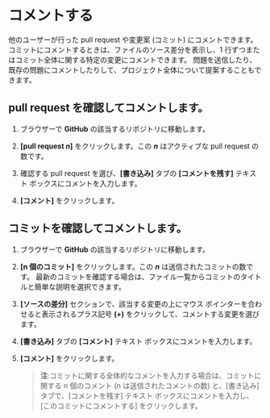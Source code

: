 # コメントする

他のユーザーが行った pull request や変更案 (コミット) にコメントできます。 コミットにコメントするときは、ファイルのソース差分を表示し、1 行ずつまたはコミット全体に関する特定の変更にコメントできます。 問題を送信したり、既存の問題にコメントしたりして、プロジェクト全体について提案することもできます。

## pull request を確認してコメントします。

1.  ブラウザーで **GitHub** の該当するリポジトリに移動します。

1.  **[pull request *n*]** をクリックします。この ***n*** はアクティブな pull request の数です。

2.  確認する pull request を選び、**[書き込み]** タブの **[コメントを残す]** テキスト ボックスにコメントを入力します。

3.  **[コメント]** をクリックします。

## コミットを確認してコメントします。

1.  ブラウザーで **GitHub** の該当するリポジトリに移動します。

2.  **[n 個のコミット]** をクリックします。この ***n*** は送信されたコミットの数です。 最新のコミットを確認する場合は、ファイル一覧からコミットのタイトルと簡単な説明を選択できます。

3.  **[ソースの差分]** セクションで、該当する変更の上にマウス ポインターを合わせると表示されるプラス記号 **(+)** をクリックして、コメントする変更を選びます。

4.  **[書き込み]** タブの **[コメント]** テキスト ボックスにコメントを入力します。

5.  **[コメント]** をクリックします。

    > **注**:コミットに関する全体的なコメントを入力する場合は、コミットに関する n 個のコメント (n は送信されたコメントの数) と、[書き込み] タブで、[コメントを残す] テキスト ボックスにコメントを入力し、[このコミットにコメントする] をクリックします。
